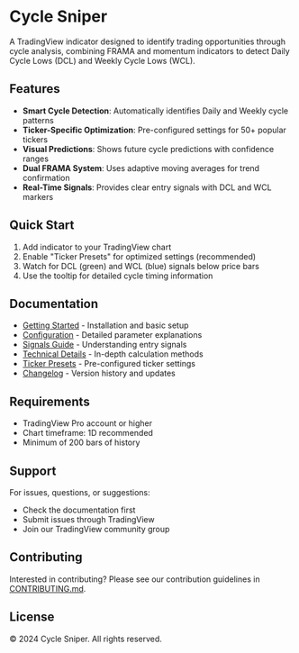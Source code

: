 # Cycle Sniper

A TradingView indicator designed to identify trading opportunities through cycle analysis, combining FRAMA and momentum indicators to detect Daily Cycle Lows (DCL) and Weekly Cycle Lows (WCL).

## Features

- **Smart Cycle Detection**: Automatically identifies Daily and Weekly cycle patterns
- **Ticker-Specific Optimization**: Pre-configured settings for 50+ popular tickers
- **Visual Predictions**: Shows future cycle predictions with confidence ranges
- **Dual FRAMA System**: Uses adaptive moving averages for trend confirmation
- **Real-Time Signals**: Provides clear entry signals with DCL and WCL markers

## Quick Start

1. Add indicator to your TradingView chart
2. Enable "Ticker Presets" for optimized settings (recommended)
3. Watch for DCL (green) and WCL (blue) signals below price bars
4. Use the tooltip for detailed cycle timing information

## Documentation

- [Getting Started](docs/getting-started.md) - Installation and basic setup
- [Configuration](docs/configuration.md) - Detailed parameter explanations
- [Signals Guide](docs/signals.md) - Understanding entry signals
- [Technical Details](docs/technical-details.md) - In-depth calculation methods
- [Ticker Presets](docs/ticker-presets.md) - Pre-configured ticker settings
- [Changelog](docs/changelog.md) - Version history and updates

## Requirements

- TradingView Pro account or higher
- Chart timeframe: 1D recommended
- Minimum of 200 bars of history

## Support

For issues, questions, or suggestions:
- Check the documentation first
- Submit issues through TradingView
- Join our TradingView community group

## Contributing

Interested in contributing? Please see our contribution guidelines in [CONTRIBUTING.md](CONTRIBUTING.md).

## License

© 2024 Cycle Sniper. All rights reserved.
